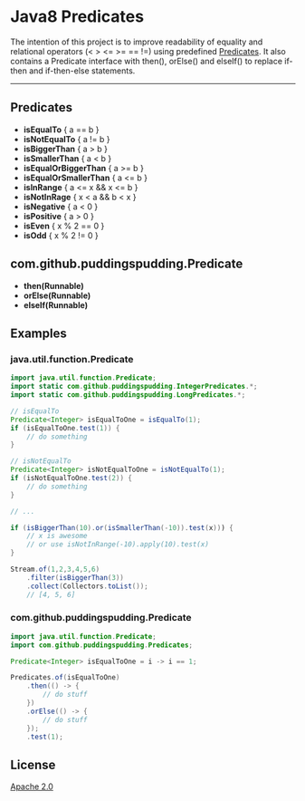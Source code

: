 # Java8 Predicates

The intention of this project is to improve readability of equality and relational operators (< > <= >= == !=) using predefined [Predicates](https://docs.oracle.com/javase/8/docs/api/java/util/function/Predicate.html).
It also contains a Predicate interface with then(), orElse() and elseIf() to replace if-then and if-then-else statements.

----------

## Predicates
- **isEqualTo** { a == b }
- **isNotEqualTo** { a != b }
- **isBiggerThan** { a > b }
- **isSmallerThan** { a < b }
- **isEqualOrBiggerThan** { a >= b }
- **isEqualOrSmallerThan** { a <= b }
- **isInRange** { a <= x && x <= b }
- **isNotInRage** { x < a && b < x }
- **isNegative** { a < 0 }
- **isPositive** { a > 0 }
- **isEven** { x % 2 == 0 }
- **isOdd** { x % 2 != 0 }

## com.github.puddingspudding.Predicate
- **then(Runnable)**
- **orElse(Runnable)**
- **elseIf(Runnable)**

## Examples
### java.util.function.Predicate
```java
import java.util.function.Predicate;
import static com.github.puddingspudding.IntegerPredicates.*;
import static com.github.puddingspudding.LongPredicates.*;

// isEqualTo
Predicate<Integer> isEqualToOne = isEqualTo(1);
if (isEqualToOne.test(1)) {
    // do something
}

// isNotEqualTo
Predicate<Integer> isNotEqualToOne = isNotEqualTo(1);
if (isNotEqualToOne.test(2)) {
    // do something
}

// ...

if (isBiggerThan(10).or(isSmallerThan(-10)).test(x))) {
    // x is awesome
    // or use isNotInRange(-10).apply(10).test(x)
}

Stream.of(1,2,3,4,5,6)
	.filter(isBiggerThan(3))
	.collect(Collectors.toList());
	// [4, 5, 6]

```
### com.github.puddingspudding.Predicate
```java
import java.util.function.Predicate;
import com.github.puddingspudding.Predicates;

Predicate<Integer> isEqualToOne = i -> i == 1;

Predicates.of(isEqualToOne)
    .then(() -> {
        // do stuff
    })
    .orElse(() -> {
        // do stuff
    });
    .test(1);

```

## License
[Apache 2.0](http://www.apache.org/licenses/LICENSE-2.0)
